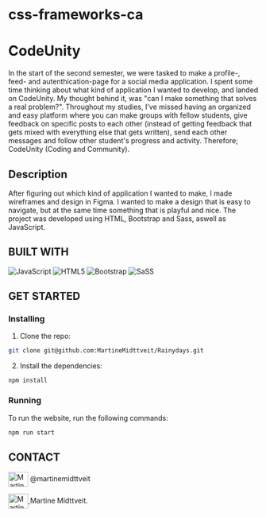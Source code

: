 # css-frameworks-ca

# CodeUnity
In the start of the second semester, we were tasked to make a profile-, feed- and autenthication-page for a social media application. I spent some time thinking about what kind of application I wanted to develop, and landed on CodeUnity. My thought behind it, was "can I make something that solves a real problem?". Throughout my studies, I've missed having an organized and easy platform where you can make groups with fellow students, give feedback on specific posts to each other (instead of getting feedback that gets mixed with everything else that gets written), send each other messages and follow other student's progress and activity. Therefore; CodeUnity (Coding and Community).

## Description
After figuring out which kind of application I wanted to make, I made wireframes and design in Figma. I wanted to make a design that is easy to navigate, but at the same time something that is playful and nice. The project was developed using HTML, Bootstrap and Sass, aswell as JavaScript. 

## BUILT WITH
![JavaScript](https://img.shields.io/badge/-JavaScript-333333?style=flat&logo=javascript)
![HTML5](https://img.shields.io/badge/-HTML5-333333?style=flat&logo=HTML5)
![Bootstrap](https://img.shields.io/badge/Bootstrap-563D7C?style=for-the-badge&logo=bootstrap&logoColor=white)
![SaSS](https://img.shields.io/badge/Sass-CC6699?style=for-the-badge&logo=sass&logoColor=white)

## GET STARTED

### Installing
1. Clone the repo:
```bash   
git clone git@github.com:MartineMidttveit/Rainydays.git
```
2. Install the dependencies:
```
npm install
```
### Running
To run the website, run the following commands:

```bash
npm run start
```

## CONTACT

<img align="center" src="https://raw.githubusercontent.com/rahuldkjain/github-profile-readme-generator/master/src/images/icons/Social/instagram.svg" alt="Martine Midttveit Instagram" height="30" width="40"/> @martinemidttveit

<a href="https://www.linkedin.com/in/martine-midttveit-467799261/" target="blank">
  <img align="center" src="https://raw.githubusercontent.com/rahuldkjain/github-profile-readme-generator/master/src/images/icons/Social/linked-in-alt.svg" alt="Martine Midttveit Linkedin" height="30" width="40"/> 
</a> Martine Midttveit. 


